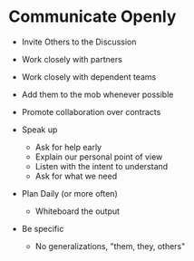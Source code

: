 # Communicate Openly
* Invite Others to the Discussion
 * Work closely with partners
 * Work closely with dependent teams
 * Add them to the mob whenever possible
 * Promote collaboration over contracts

* Speak up
  * Ask for help early
  * Explain our personal point of view
  * Listen with the intent to understand
  * Ask for what we need
* Plan Daily (or more often)
  * Whiteboard the output
* Be specific
  * No generalizations, "them, they, others"

